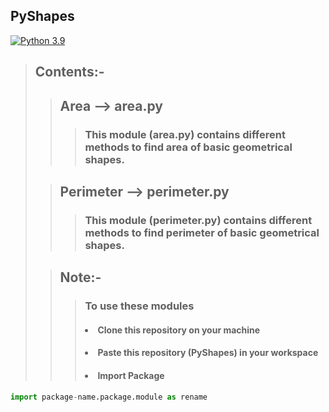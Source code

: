 ## **PyShapes**
[![Python 3.9](https://img.shields.io/badge/python-3.9-blue.svg)](https://www.python.org/downloads/release/python-360/)   

> ## Contents:-
>
>> ## Area --> area.py
>>> ### This module (area.py) contains different methods to find area of basic geometrical shapes.
>
>> ## Perimeter --> perimeter.py
>>> ### This module (perimeter.py) contains different methods to find perimeter of basic geometrical shapes.
>>
>
>> ## Note:-
>>> ### To use these modules
>>> #### <li>Clone this repository on your machine</li>
>>> #### <li>Paste this repository (PyShapes) in your workspace</li>
>>> #### <li>Import Package</li>
```python
import package-name.package.module as rename
```
